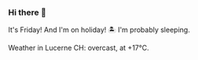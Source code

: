 ### Hi there :wave:

It's Friday! And I'm on holiday! :desert_island: I'm probably sleeping.

Weather in Lucerne CH: overcast, at +17°C.
